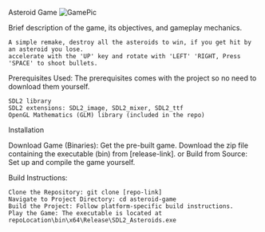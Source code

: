 Asteroid Game 
![GamePic](https://github.com/MTN95/AsteroidsRemake/assets/113786893/2a9234f4-60d3-4d85-a69a-246d08dcc6a7)


Brief description of the game, its objectives, and gameplay mechanics. 

    A simple remake, destroy all the asteroids to win, if you get hit by an asteroid you lose. 
    accelerate with the 'UP' key and rotate with 'LEFT' 'RIGHT, Press 'SPACE' to shoot bullets.   


Prerequisites Used:
The prerequisites comes with the project so no need to download them yourself.

    SDL2 library
    SDL2 extensions: SDL2_image, SDL2_mixer, SDL2_ttf
    OpenGL Mathematics (GLM) library (included in the repo)

Installation

Download Game (Binaries): Get the pre-built game. Download the zip file containing the executable (bin) from [release-link].
or
Build from Source: Set up and compile the game yourself.

Build Instructions:

    Clone the Repository: git clone [repo-link]
    Navigate to Project Directory: cd asteroid-game
    Build the Project: Follow platform-specific build instructions.
    Play the Game: The executable is located at repoLocation\bin\x64\Release\SDL2_Asteroids.exe

